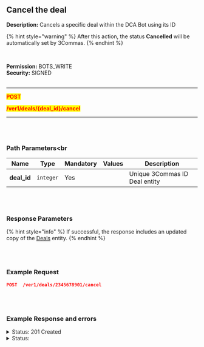 ## Cancel the deal<br>

**Description:** Cancels a specific deal within the DCA Bot using its ID<br>

{% hint style="warning" %}
After this action, the status **Cancelled** will be automatically set by 3Commas.
{% endhint %}

<br>

**Permission:** BOTS_WRITE<br>
**Security:** SIGNED<br>
<br>

----------

<mark style="color:red" > <strong>POST</strong>

<mark style="color:red" > <strong>/ver1/deals/{deal_id}/cancel</strong>

----------
<br>
<br>

### Path Parameters<br

| Name | Type |	Mandatory |	Values	| Description|
|------|------|-----------|-----------------|------------|
|**deal_id**  | `integer`| Yes |  | Unique 3Commas ID Deal entity |

<br>
<br>

### Response Parameters<br>

{% hint style="info" %}
If successful, the response includes an updated copy of the [Deals](./README.md) entity.
{% endhint %}

<br>
<br>

### Example Request<br>

```json
POST  /ver1/deals/2345678901/cancel
```

<br>
<br>

###  Example Response and errors<br>

<details>
<summary>Status: 201 Created</summary><br>

```json
{
    "from_currency_id": 0,
    "to_currency_id": 0,
    "id": 2345678901,
    "type": "Deal",
    "bot_id": 15562471,
    "max_safety_orders": 3,
    "deal_has_error": false,
    "account_id": 34567890,
    "active_safety_orders_count": 3,
    "created_at": "2024-11-12T08:59:25.812Z",
    "updated_at": "2024-11-12T14:41:24.240Z",
    "closed_at": null,
    "finished?": false,
    "current_active_safety_orders_count": 1,
    "current_active_safety_orders": 1,
    "completed_safety_orders_count": 2,
    "completed_manual_safety_orders_count": 0,
    "cancellable?": false,
    "panic_sellable?": false,
    "trailing_enabled": false,
    "tsl_enabled": false,
    "stop_loss_timeout_enabled": false,
    "stop_loss_timeout_in_seconds": 0,
    "active_manual_safety_orders": 0,
    "pair": "USDT_ETH",
    "status": "cancel_pending",
    "localized_status": "Cancel pending",
    "take_profit": "1.0",
    "take_profit_steps": [],
    "base_order_volume": "30.0",
    "safety_order_volume": "15.0",
    "safety_order_step_percentage": "1.0",
    "leverage_type": "not_specified",
    "leverage_custom_value": null,
    "bought_amount": "0.0239",
    "bought_volume": "80.24853837",
    "bought_average_price": "3357.67942970711297071129707113",
    "base_order_average_price": "3426.54312",
    "sold_amount": "0.0",
    "sold_volume": "0.0",
    "sold_average_price": "0",
    "take_profit_type": "total",
    "final_profit": "-3.40545937",
    "martingale_coefficient": "1.0",
    "martingale_volume_coefficient": "1.7",
    "martingale_step_coefficient": "4.0",
    "stop_loss_percentage": "0.0",
    "sl_to_breakeven_enabled": false,
    "sl_to_breakeven_data": null,
    "error_message": null,
    "profit_currency": "quote_currency",
    "stop_loss_type": "stop_loss",
    "safety_order_volume_type": "quote_currency",
    "base_order_volume_type": "quote_currency",
    "from_currency": "USDT",
    "to_currency": "ETH",
    "final_profit_percentage": "0",
    "usd_final_profit": "-3.41",
    "actual_profit": "-2.133818283",
    "actual_usd_profit": "-2.133818283",
    "failed_message": null,
    "reserved_base_coin": "80.24853837",
    "reserved_second_coin": "0.0239",
    "trailing_deviation": "0.2",
    "trailing_max_price": null,
    "tsl_max_price": null,
    "strategy": "long",
    "last_known_position_info": null,
    "min_profit_percentage": "0.0",
    "min_profit_type": null,
    "close_strategy_list": [],
    "safety_strategy_list": [],
    "note": null,
    "add_fundable": false,
    "smart_trade_convertable": false,
    "bot_name": "ETH/USDT Classic trading",
    "account_name": "Paper Account 1251857",
    "market_type": "spot",
    "current_price": "3271.67",
    "take_profit_price": "3394.66",
    "stop_loss_price": null,
    "actual_profit_percentage": "-2.56",
    "reserved_quote_funds": "0.0",
    "reserved_base_funds": "0.0",
    "orderbook_price_currency": "USDT",
    "crypto_widget": null,
    "buy_steps": [
        {
            "price": "2706.96",
            "filled": "0.0"
        }
    ],
    "bot_events": [
        {
            "message": "Placing base order. Price: 3423.12 USDT Size: 33.204264 USDT (Reinvested 3.080799 USDT) (0.0097 ETH)",
            "created_at": "2024-11-12T08:59:26.203Z"
        },
        {
            "message": "Base order executed.  Price: 3426.54312 USDT.  Size: 33.23746826 USDT (0.0097 ETH)",
            "created_at": "2024-11-12T09:00:01.655Z"
        },
        {
            "message": "Placing TakeProfit trade.  Price: 3464.28 USDT Size: 33.603516 USDT (0.0097 ETH), the price should rise for 1.26% to close the deal",
            "created_at": "2024-11-12T09:00:01.860Z"
        },
        {
            "message": "Placing safety trade (1 out of 3). Price: 3392.27 USDT Size: 18.318258 USDT (Reinvested 3.080799 USDT) (0.0054 ETH)",
            "created_at": "2024-11-12T09:00:01.994Z"
        },
        {
            "message": "Placing safety trade (2 out of 3). Price: 3255.21 USDT Size: 28.645848 USDT (Reinvested 3.080799 USDT) (0.0088 ETH)",
            "created_at": "2024-11-12T09:00:02.197Z"
        },
        {
            "message": "Placing safety trade (3 out of 3). Price: 2706.96 USDT Size: 46.559712 USDT (Reinvested 3.080799 USDT) (0.0172 ETH)",
            "created_at": "2024-11-12T09:00:02.309Z"
        },
        {
            "message": "Safety trade (1 out of 3) executed. Price: 3395.66227 USDT Size: 18.33657626 USDT (0.0054 ETH)",
            "created_at": "2024-11-12T09:14:46.661Z"
        },
        {
            "message": "Cancelling TakeProfit trade. Price: 3464.28 USDT Size: 33.603516 USDT (0.0097 ETH)",
            "created_at": "2024-11-12T09:14:46.832Z"
        },
        {
            "message": "TakeProfit trade cancelled. Price: 3464.28 USDT Size: 33.603516 USDT (0.0097 ETH)",
            "created_at": "2024-11-12T09:14:46.865Z"
        },
        {
            "message": "Placing TakeProfit trade.  Price: 3453.11 USDT Size: 52.141961 USDT (0.0151 ETH), the price should rise for 1.79% to close the deal",
            "created_at": "2024-11-12T09:14:46.942Z"
        },
        {
            "message": "Safety trade (2 out of 3) executed. Price: 3258.46521 USDT Size: 28.67449385 USDT (0.0088 ETH)",
            "created_at": "2024-11-12T10:50:46.485Z"
        },
        {
            "message": "Cancelling TakeProfit trade. Price: 3453.11 USDT Size: 52.141961 USDT (0.0151 ETH)",
            "created_at": "2024-11-12T10:50:46.769Z"
        },
        {
            "message": "TakeProfit trade cancelled. Price: 3453.11 USDT Size: 52.141961 USDT (0.0151 ETH)",
            "created_at": "2024-11-12T10:50:46.795Z"
        },
        {
            "message": "Placing TakeProfit trade.  Price: 3394.66 USDT Size: 81.132374 USDT (0.0239 ETH), the price should rise for 5.48% to close the deal",
            "created_at": "2024-11-12T10:50:47.001Z"
        }
    ]
}
```
</details>

<details>
<summary>Status: </summary><br>

```json

```
</details>
